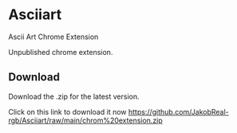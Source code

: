 # Asciiart
Ascii Art Chrome Extension

Unpublished chrome extension.

## Download
Download the .zip for the latest version.

Click on this link to download it now https://github.com/JakobReal-rgb/Asciiart/raw/main/chrom%20extension.zip

